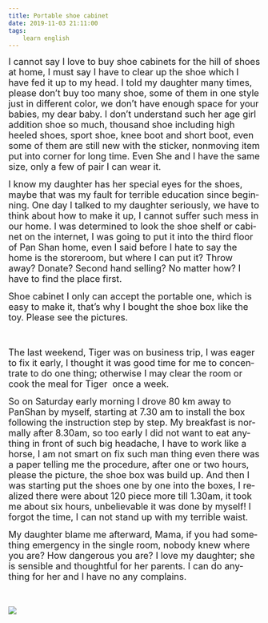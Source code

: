 ```yaml
---
title: Portable shoe cabinet
date: 2019-11-03 21:11:00
tags:
    learn english
---
```

<p .="margin:0cm;margin-bottom:.0001pt;text-align:justify;text-justify:
inter-ideograph;line-height:23.0pt;background:white"><span .="tran"><span lang="EN-US" .="font-family: Calibri, sans-serif; color: rgb(102, 102, 102); background-image: initial; background-position: initial; background-size: initial; background-repeat: initial; background-attachment: initial; background-origin: initial; background-clip: initial;"><font size="4">I cannot say I love to buy shoe cabinets for
the hill of shoes at home, I must say I have to clear up the shoe which I have
fed it up to my head. I told my daughter many times, please don&#x2019;t buy too many
shoe, some of them in one style just in different color, we don&#x2019;t have enough
space for your babies, my dear baby. I don&#x2019;t understand such her age girl
addition shoe so much, thousand shoe including high heeled shoes, sport shoe,
knee boot and short boot, even some of them are still new with the sticker,
nonmoving item put into corner for long time. Even She and I have the same
size, only a few of pair I can wear it. </font></span></span></p>

<p .="margin:0cm;margin-bottom:.0001pt;text-align:justify;text-justify:
inter-ideograph;line-height:23.0pt;background:white"><span .="tran"><span lang="EN-US" .="font-family: Calibri, sans-serif; color: rgb(102, 102, 102); background-image: initial; background-position: initial; background-size: initial; background-repeat: initial; background-attachment: initial; background-origin: initial; background-clip: initial;"><font size="4">I know my daughter has her special eyes for the
shoes, maybe that was my fault for terrible education since beginning. One day
I talked to my daughter seriously, we have to think about how to make it up, I cannot
suffer such mess in our home. I was determined to look the shoe shelf or cabinet
on the internet, I was going to put it into the third floor of Pan Shan home,
even I said before I hate to say the home is the storeroom, but where I can put
it? Throw away? Donate? Second hand selling? No matter how? I have to find the
place first.</font></span></span></p>

<p .="margin:0cm;margin-bottom:.0001pt;text-align:justify;text-justify:
inter-ideograph;line-height:23.0pt;background:white"><span .="tran"><span lang="EN-US" .="font-family: Calibri, sans-serif; color: rgb(102, 102, 102); background-image: initial; background-position: initial; background-size: initial; background-repeat: initial; background-attachment: initial; background-origin: initial; background-clip: initial;"><font size="4">Shoe cabinet I only can accept the portable
one, which is easy to make it, that&#x2019;s why I bought the shoe box like the toy. Please
see the pictures.</font></span></span></p><p .="margin:0cm;margin-bottom:.0001pt;text-align:justify;text-justify:
inter-ideograph;line-height:23.0pt;background:white"><span .="tran"><span lang="EN-US" .="font-family: Calibri, sans-serif; color: rgb(102, 102, 102); background-image: initial; background-position: initial; background-size: initial; background-repeat: initial; background-attachment: initial; background-origin: initial; background-clip: initial;"><font size="4"><br></font></span></span></p>

<p .="margin:0cm;margin-bottom:.0001pt;text-align:justify;text-justify:
inter-ideograph;line-height:23.0pt;background:white"><span .="tran"><span lang="EN-US" .="font-family: Calibri, sans-serif; color: rgb(102, 102, 102); background-image: initial; background-position: initial; background-size: initial; background-repeat: initial; background-attachment: initial; background-origin: initial; background-clip: initial;"><font size="4">The last weekend, Tiger was on business trip, I
was eager to fix it early, I thought it was good time for me to concentrate to
do one thing; otherwise I may clear the room or cook the meal for Tiger &#xA0;once a week. </font></span></span></p>

<p .="margin:0cm;margin-bottom:.0001pt;text-align:justify;text-justify:
inter-ideograph;line-height:23.0pt;background:white"><span .="tran"><span lang="EN-US" .="font-family: Calibri, sans-serif; color: rgb(102, 102, 102); background-image: initial; background-position: initial; background-size: initial; background-repeat: initial; background-attachment: initial; background-origin: initial; background-clip: initial;"><font size="4">So on Saturday early morning I drove 80 km away
to PanShan by myself, starting at 7.30 am to install the box following the
instruction step by step. My breakfast is normally after 8.30am, so too early I
did not want to eat anything in front of such big headache, I have to work like
a horse, I am not smart on fix such man thing even there was a paper telling me
the procedure, after one or two hours, please the picture, the shoe box was
build up. And then I was starting put the shoes one by one into the boxes, I
realized there were about 120 piece more till 1.30am, it took me about six
hours, unbelievable it was done by myself! I forgot the time, I can not stand
up with my terrible waist.</font></span></span></p>

<p .="margin:0cm;margin-bottom:.0001pt;text-align:justify;text-justify:
inter-ideograph;line-height:23.0pt;background:white"><span .="tran"><span lang="EN-US" .="font-family: Calibri, sans-serif; color: rgb(102, 102, 102); background-image: initial; background-position: initial; background-size: initial; background-repeat: initial; background-attachment: initial; background-origin: initial; background-clip: initial;"><font size="4">My daughter blame me afterward, Mama, if you
had something emergency in the single room, nobody knew where you are? How dangerous
you are? I love my daughter; she is sensible and thoughtful for her parents. I can
do anything for her and I have no any complains.&#xA0;</font><span .="font-size: 15pt;"></span></span></span></p><p .="margin:0cm;margin-bottom:.0001pt;text-align:justify;text-justify:
inter-ideograph;line-height:23.0pt;background:white"><span .="tran"><span lang="EN-US" .="font-family: Calibri, sans-serif; color: rgb(102, 102, 102); background-image: initial; background-position: initial; background-size: initial; background-repeat: initial; background-attachment: initial; background-origin: initial; background-clip: initial;"><font size="4"><br></font></span></span></p><div class="uchome-message-pic"><img src="data/attachment/album/201908/26/134953sonteg0a4hg44n30.jpg"><p></p></div>